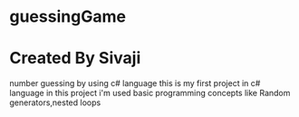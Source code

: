 # guessingGame <h1>Created By Sivaji</h1>
number guessing by using c# language 
this is my first project in c# language 
in this project i'm used basic programming concepts like Random generators,nested loops 
